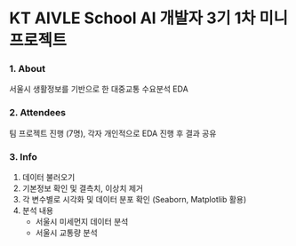# KT AIVLE School AI 개발자 3기 1차 미니 프로젝트

### 1. About

서울시 생활정보를 기반으로 한 대중교통 수요분석 EDA

### 2. Attendees

팀 프로젝트 진행 (7명), 각자 개인적으로 EDA 진행 후 결과 공유

### 3. Info

1. 데이터 불러오기
2. 기본정보 확인 및 결측치, 이상치 제거
3. 각 변수별로 시각화 및 데이터 분포 확인 (Seaborn, Matplotlib 활용)
4. 분석 내용
   - 서울시 미세먼지 데이터 분석
   - 서울시 교통량 분석
